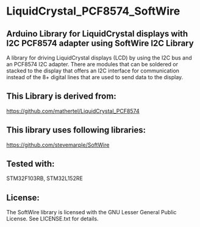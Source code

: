 # LiquidCrystal_PCF8574_SoftWire
## Arduino Library for LiquidCrystal displays with I2C PCF8574 adapter using SoftWire I2C Library

A library for driving LiquidCrystal displays (LCD) by using the I2C bus and an PCF8574 I2C adapter.
There are modules that can be soldered or stacked to the display that offers an I2C interface for communication instead of the 8+ digital lines that are used to send data to the display.

## This Library is derived from: 
https://github.com/mathertel/LiquidCrystal_PCF8574

## This library uses following libraries: 
https://github.com/stevemarple/SoftWire

## Tested with: 
STM32F103RB, STM32L152RE

## License:
The SoftWire library is licensed with the GNU Lesser General Public License. See LICENSE.txt for details.




